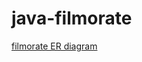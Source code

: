 # java-filmorate
[filmorate ER diagram](https://github.com/ihiwblby/java-filmorate/blob/main/filmorate%20ER-diagram.png)

